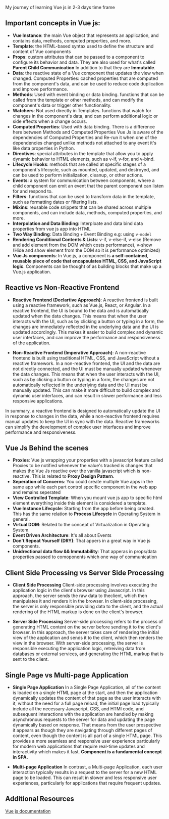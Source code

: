My journey of learning Vue js in 2-3 days time frame

## Important concepts in Vue js:
- **Vue Instance**: the main Vue object that represents an application, and contains data, methods, computed properties, and more.
- **Template**: the HTML-based syntax used to define the structure and content of Vue components
- **Props**: custom attributes that can be passed to a component to configure its behavior and data. They are also used for what's called **Parent Child Communication** In addition to that they are **Immutable**.
- **Data**: the reactive state of a Vue component that updates the view when changed. Computed Properties: cached properties that are computed from the component's data, and can be used to reduce code duplication and improve performance.
- **Methods**: Used with event binding or data binding. functions that can be called from the template or other methods, and can modify the component's data or trigger other functionality.
- **Watchers**: Not used directly in Templates. functions that watch for changes in the component's data, and can perform additional logic or side effects when a change occurs.
- **Computed Properties**: Used with data binding. There is a difference here between Methods and Computed Properties Vue Js is aware of the dependencies of Computed Properties and Re-run it when one of the dependencies changed unlike methods not attached to any event it's like data properties in Python.
- **Directives**: special attributes in the template that allow you to apply dynamic behavior to HTML elements, such as v-if, v-for, and v-bind.
- **Lifecycle Hooks**: methods that are called at specific stages of a component's lifecycle, such as mounted, updated, and destroyed, and can be used to perform initialization, cleanup, or other actions.
- **Events**: a system for communication between components, where a child component can emit an event that the parent component can listen for and respond to.
- **Filters**: functions that can be used to transform data in the template, such as formatting dates or filtering lists.
- **Mixins**: reusable code snippets that can be shared across multiple components, and can include data, methods, computed properties, and more.
- **Interpolation and Data Binding**: Interploate and data bind data properties from vue js app into HTML 
- **Two Way Binding**: Data Binding + Event Binding e.g: using `v-model`
- **Rendering Conditional Contents & Lists**: v-if, v-else-if, v-else (Remove and add element from the DOM which costs performance), v-show (Hide and show element from the DOM so it is performance optimized)
- **Vue Js components**: In Vue.js, a component is **a self-contained**, **reusable piece of code that encapsulates HTML, CSS, and JavaScript logic**. Components can be thought of as building blocks that make up a Vue.js application.

## Reactive vs Non-Reactive Frontend
- **Reactive Frontend (Declartive Approach)**:
A reactive frontend is built using a reactive framework, such as Vue.js, React, or Angular. In a reactive frontend, the UI is bound to the data and is automatically updated when the data changes. This means that when the user interacts with the UI, such as by clicking a button or typing in a form, the changes are immediately reflected in the underlying data and the UI is updated accordingly. This makes it easier to build complex and dynamic user interfaces, and can improve the performance and responsiveness of the application.

- **Non-Reactive Frontend (Imperative Approach)**:
A non-reactive frontend is built using traditional HTML, CSS, and JavaScript without a reactive framework. In a non-reactive frontend, the UI and the data are not directly connected, and the UI must be manually updated whenever the data changes. This means that when the user interacts with the UI, such as by clicking a button or typing in a form, the changes are not automatically reflected in the underlying data and the UI must be manually updated. This can make it more difficult to build complex and dynamic user interfaces, and can result in slower performance and less responsive applications.

In summary, a reactive frontend is designed to automatically update the UI in response to changes in the data, while a non-reactive frontend requires manual updates to keep the UI in sync with the data. Reactive frameworks can simplify the development of complex user interfaces and improve performance and responsiveness.

## Vue Js Behind the scenes
- **Proxies**: Vue js wrapping your properties with a javascript feature called Proxies to be notified whenever the value's tracked is changes that makes the Vue Js reactive over the vanilla javascript which is non-reactive. This is related to **Proxy Design Pattern**.
- **Seperation of Concerns**: You could create multiple Vue apps in the same app while each part control specific component in the web app and remains seperated
- **View Controlled Template**: When you mount vue js app to specific html element everything inside this element is considered a template.
- **Vue Instance Lifecycle**: Starting from the app before being created. This has the same relation to **Process Lifecycle** in Operating System in general.
- **Virtual DOM**: Related to the concept of Virtualization in Operating System.
- **Event Driven Architecture**: It's all about Events
- **Don't Repeat Yourself (DRY)**: That appers in a great way in Vue js components.
- **Unidrectional data flow && Immutability**: That apperas in props/data properties passed to comoponents which one way of communication


## Client Side Processing vs Server Side Processing
- **Client Side Processing**
Client-side processing involves executing the application logic in the client's browser using Javascript. In this approach, the server sends the raw data to theclient, which then manipulates it and renders it in the browser. In client-side processing, the server is only responsible providing data to the client, and the actual rendering of the HTML markup is done on the client's browser.

- **Server Side Processing**
Server-side processing refers to the process of generating HTML content on the server before sending it to the client's browser. In this approach, the server takes care of rendering the initial view of the application and sends it to the client, which then renders the view in the browser. With server-side processing, the server is responsible executing the application logic, retreiving data from databases or external services, and generating the HTML markup that is sent to the client.

## Single Page vs Multi-page Application
- **Single Page Application**
In a Single Page Application, all of the content is loaded on a single HTML page at the start, and then the application dynamically updates the content of that page as the user interacts with it, without the need for a full page reload, the initial page load typically include all the necessary Javascript, CSS, and HTMl code, and subsequent interactions with the application are handled by making asynchronous requests to the server for data and updating the page dynamically based on response. That means from the user prospective it appears as though they are navigating through different pages of content, even though the content is all part of a single HTML page. This provides a more seamless and responsive user experience particularly for modern web applications that require real-time updates and interactivity which makes it fast. **Component is a fundamental concept in SPA.**

- **Multi-page Application**
In contrast, a Multi-page Application, each user interaction typically results in a request to the server for a new HTML page to be loaded. This can result in slower and less responsive user experiences, particularly for applications that require frequent updates.

## Additional Resources
[Vue js documentation](https://vuejs.org/guide/introduction.html)
